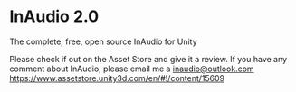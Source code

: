 # InAudio 2.0
The complete, free, open source InAudio for Unity

Please check if out on the Asset Store and give it a review. 
If you have any comment about InAudio, please email me a inaudio@outlook.com
https://www.assetstore.unity3d.com/en/#!/content/15609

